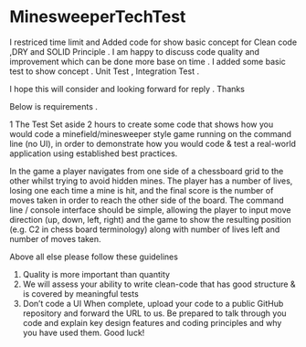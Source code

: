 # MinesweeperTechTest


I restriced time limit and Added code for show basic concept for Clean code ,DRY and SOLID Principle . I am happy to discuss code quality and improvement which can be done more base on time . 
I added some basic test to show concept . Unit Test , Integration Test .

I hope this will consider and looking forward for reply . Thanks 

Below is requirements .

1	The Test
Set aside 2 hours to create some code that shows how you would code a minefield/minesweeper style game running on the command line (no UI), in order to demonstrate how you would code & test a real-world application using established best practices.
 
In the game a player navigates from one side of a chessboard grid to the other whilst trying to avoid hidden mines. The player has a number of lives, losing one each time a mine is hit, and the final score is the number of moves taken in order to reach the other side of the board.  The command line / console interface should be simple, allowing the player to input move direction (up, down, left, right) and the game to show the resulting position (e.g. C2 in chess board terminology) along with number of lives left and number of moves taken.

Above all else please follow these guidelines
1.	Quality is more important than quantity
2.	We will assess your ability to write clean-code that has good structure & is covered by meaningful tests
3.	Don’t code a UI
When complete, upload your code to a public GitHub repository and forward the URL to us. 
Be prepared to talk through you code and explain key design features and coding principles and why you have used them.
Good luck!


